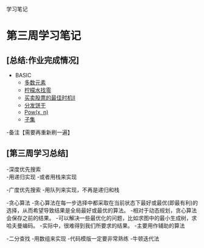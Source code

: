 学习笔记



# 第三周学习笔记
## [总结:作业完成情况]
- BASIC
    - [多数元素](./majorityElementRec.java)
    - [柠檬水找零](./lemonadeChange.java)
    - [买卖股票的最佳时机II](./maxProfit.java)
    - [分发饼干](./findContentChildren.java)
    - [Pow(x, n)](./quickMul.java)
    - [子集](./subsets.java)

-备注【需要再重新刷一遍】

## [第三周学习总结]
-深度优先搜索  
    -用递归实现
    -或者用栈来实现
    
-广度优先搜索
    -用队列来实现，不再是递归和栈

-贪心算法
    -贪心算法在每一步选择中都采取在当前状态下最好或最优(即最有利)的选择，从而希望导致结果是全局最好或最优的算法。
    -相对于动态规划，贪心算法会保存之前的结果。
    -可以解决一些最优化的问题，比如求图中的最小生成树，求哈夫曼编码。
    -实际中，很难得到我们所要求的结果。
    -主要用作辅助的算法

-二分查找
    -用数组来实现 
    -代码模版一定要非常熟练
    -牛顿迭代法
